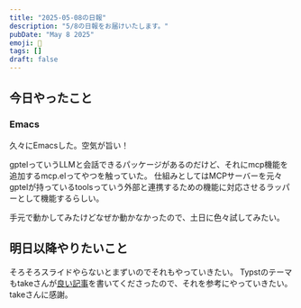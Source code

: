 ```yaml
---
title: "2025-05-08の日報"
description: "5/8の日報をお届けいたします。"
pubDate: "May 8 2025"
emoji: 🦊
tags: []
draft: false
---
```


## 今日やったこと

### Emacs

久々にEmacsした。空気が旨い！

gptelっていうLLMと会話できるパッケージがあるのだけど、それにmcp機能を追加するmcp.elってやつを触っていた。
仕組みとしてはMCPサーバーを元々gptelが持っているtoolsっていう外部と連携するための機能に対応させるラッパーとして機能するらしい。

手元で動かしてみたけどなぜか動かなかったので、土日に色々試してみたい。

## 明日以降やりたいこと

そろそろスライドやらないとまずいのでそれもやっていきたい。
Typstのテーマもtakeさんが[良い記事](https://www.takeokunn.org/posts/fleeting/20250506220914-create_typst_slide_theme/)を書いてくださったので、それを参考にやっていきたい。takeさんに感謝。

